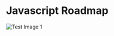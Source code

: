 # Javascript Roadmap
![Test Image 1](https://upload.wikimedia.org/wikipedia/commons/thumb/9/99/Unofficial_JavaScript_logo_2.svg/2048px-Unofficial_JavaScript_logo_2.svg.png)
